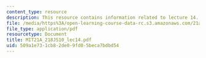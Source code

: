 ```yaml
---
content_type: resource
description: This resource contains information related to lecture 14.
file: /media/https%3A/open-learning-course-data-rc.s3.amazonaws.com/21a-218j-identity-and-difference-spring-2010/509a1e731cb82de09fd05beca7bdbd54_MIT21A_218JS10_lec14.pdf
file_type: application/pdf
resourcetype: Document
title: MIT21A_218JS10_lec14.pdf
uid: 509a1e73-1cb8-2de0-9fd0-5beca7bdbd54
---
```

